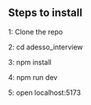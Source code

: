 ## Steps to install

1: Clone the repo

2: cd adesso_interview

3: npm install

4: npm run dev

5: open localhost:5173


